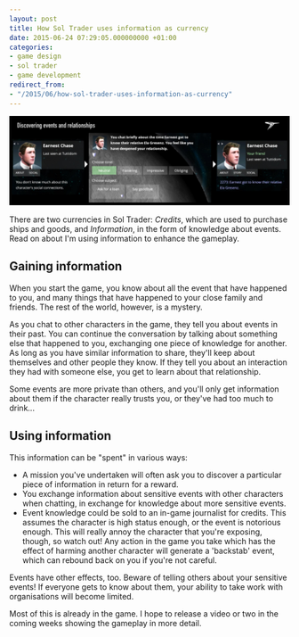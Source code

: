 ```yaml
---
layout: post
title: How Sol Trader uses information as currency
date: 2015-06-24 07:29:05.000000000 +01:00
categories:
- game design
- sol trader
- game development
redirect_from:
- "/2015/06/how-sol-trader-uses-information-as-currency"
---
```

![Screenshot showing you gaining information](/files/discovering-events.jpg)

There are two currencies in Sol Trader: *Credits*, which are used to purchase ships and goods, and *Information*, in the form of knowledge about events. Read on about I'm using information to enhance the gameplay.

## Gaining information

When you start the game, you know about all the event that have happened to you, and many things that have happened to your close family and friends. The rest of the world, however, is a mystery.

As you chat to other characters in the game, they tell you about events in their past. You can continue the conversation by talking about something else that happened to you, exchanging one piece of knowledge for another. As long as you have similar information to share, they'll keep about themselves and other people they know. If they tell you about an interaction they had with someone else, you get to learn about that relationship.

Some events are more private than others, and you'll only get information about them if the character really trusts you, or they've had too much to drink...

## Using information

This information can be "spent" in various ways:

* A mission you've undertaken will often ask you to discover a particular piece of information in return for a reward.
* You exchange information about sensitive events with other characters when chatting, in exchange for knowledge about more sensitive events.
* Event knowledge could be sold to an in-game journalist for credits. This assumes the character is high status enough, or the event is notorious enough. This will really annoy the character that you're exposing, though, so watch out! Any action in the game you take which has the effect of harming another character will generate a 'backstab' event, which can rebound back on you if you're not careful.

Events have other effects, too. Beware of telling others about your sensitive events! If everyone gets to know about them, your ability to take work with organisations will become limited.

Most of this is already in the game. I hope to release a video or two in the coming weeks showing the gameplay in more detail.
